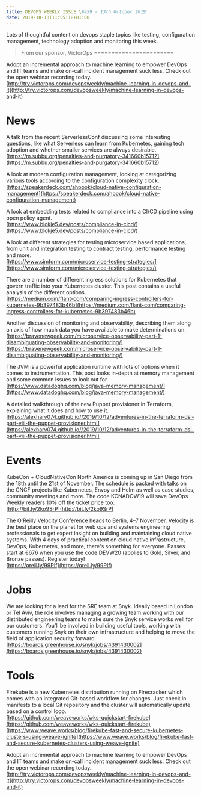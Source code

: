```yaml
---
title: DEVOPS WEEKLY ISSUE \#459 - 13th October 2019 
date: 2019-10-13T11:55:18+01:00
---
```


Lots of thoughtful content on devops staple topics like testing, configuration management, technology adoption and monitoring this week.


>From our sponsor, VictorOps
=======================

Adopt an incremental approach to machine learning to empower DevOps and IT teams and make on-call incident management suck less. Check out the open webinar recording today.
<br>[http://try.victorops.com/devopsweekly/machine-learning-in-devops-and-it](http://try.victorops.com/devopsweekly/machine-learning-in-devops-and-it)


News
====

A talk from the recent ServerlessConf discussing some interesting questions, like what Serverless can learn from Kubernetes, gaining tech adoption and whether smaller services are always desirable.
<br>[https://m.subbu.org/penalties-and-purgatory-341660b15712](https://m.subbu.org/penalties-and-purgatory-341660b15712)


A look at modern configuration management, looking at categorizing various tools according to the configuration complexity clock.
<br>[https://speakerdeck.com/ahpook/cloud-native-configuration-management](https://speakerdeck.com/ahpook/cloud-native-configuration-management)


A look at embedding tests related to compliance into a CI/CD pipeline using open policy agent.
<br>[https://www.blokje5.dev/posts/compliance-in-cicd/](https://www.blokje5.dev/posts/compliance-in-cicd/)


A look at different strategies for testing microservice based applications, from unit and integration testing to contract testing, performance testing and more.
<br>[https://www.simform.com/microservice-testing-strategies/](https://www.simform.com/microservice-testing-strategies/)


There are a number of different ingress solutions for Kubernetes that govern traffic into your Kubernetes cluster. This post contains a useful analysis of the different options.
<br>[https://medium.com/flant-com/comparing-ingress-controllers-for-kubernetes-9b397483b46b](https://medium.com/flant-com/comparing-ingress-controllers-for-kubernetes-9b397483b46b)


Another discussion of monitoring and observability, describing them along an axis of how much data you have available to make determinations on.
<br>[https://bravenewgeek.com/microservice-observability-part-1-disambiguating-observability-and-monitoring/](https://bravenewgeek.com/microservice-observability-part-1-disambiguating-observability-and-monitoring/)


The JVM is a powerful application runtime with lots of options when it comes to instrumentation. This post looks in-depth at memory management and some common issues to look out for.
<br>[https://www.datadoghq.com/blog/java-memory-management/](https://www.datadoghq.com/blog/java-memory-management/)


A detailed walkthrough of the new Puppet provisioner in Terraform, explaining what it does and how to use it.
<br>[https://alexharv074.github.io//2019/10/12/adventures-in-the-terraform-dsl-part-viii-the-puppet-provisioner.html](https://alexharv074.github.io//2019/10/12/adventures-in-the-terraform-dsl-part-viii-the-puppet-provisioner.html)


Events
======

KubeCon + CloudNativeCon North America is coming up in San Diego from the 18th until the 21st of November. The schedule is packed with talks on the CNCF projects like Kubernetes, Envoy and Helm as well as case studies, community meetings and more. The code KCNADOW19 will save DevOps Weekly readers 10% off the ticket price too.
<br>[http://bit.ly/2ko9SrP](http://bit.ly/2ko9SrP)


The O'Reilly Velocity Conference heads to Berlin, 4–7 November. Velocity is the best place on the planet for web ops and systems engineering professionals to get expert insight on building and maintaining cloud native systems. With 4 days of practical content on cloud native infrastructure, DevOps, Kubernetes, and more, there's something for everyone. Passes start at €676 when you use the code DEVW20 (applies to Gold, Silver, and Bronze passes). Register today!
<br>[https://oreil.ly/99PIf](https://oreil.ly/99PIf)


Jobs
====

We are looking for a lead for the SRE team at Snyk. Ideally based in London or Tel Aviv, the role involves managing a growing team working with our distributed engineering teams to make sure the Snyk service works well for our customers. You’ll be involved in building useful tools, working with customers running Snyk on their own infrastructure and helping to move the field of application security forward.
<br>[https://boards.greenhouse.io/snyk/jobs/4391430002](https://boards.greenhouse.io/snyk/jobs/4391430002)


Tools
=====

Firekube is a new Kubernetes distribution running on Firecracker which comes with an integrated Git-based workflow for changes. Just check in manifests to a local Git repository and the cluster will automatically update based on a control loop.
<br>[https://github.com/weaveworks/wks-quickstart-firekube](https://github.com/weaveworks/wks-quickstart-firekube)
<br>[https://www.weave.works/blog/firekube-fast-and-secure-kubernetes-clusters-using-weave-ignite](https://www.weave.works/blog/firekube-fast-and-secure-kubernetes-clusters-using-weave-ignite)



Adopt an incremental approach to machine learning to empower DevOps and IT teams and make on-call incident management suck less. Check out the open webinar recording today.
<br>[http://try.victorops.com/devopsweekly/machine-learning-in-devops-and-it](http://try.victorops.com/devopsweekly/machine-learning-in-devops-and-it)



